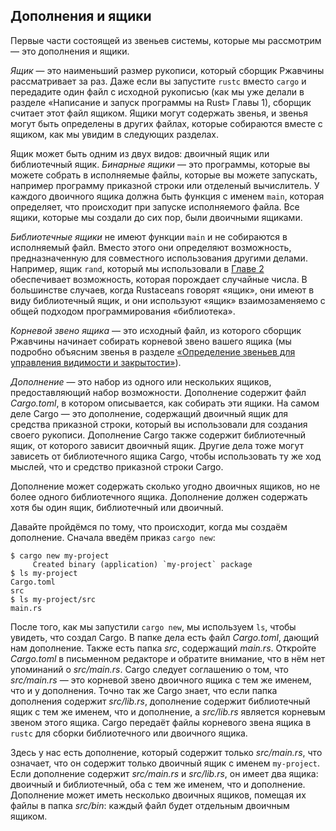 ## Дополнения и ящики

Первые части состоящей из звеньев системы, которые мы рассмотрим — это дополнения и ящики.

*Ящик* — это наименьший размер рукописи, который сборщик Ржавчины рассматривает за раз. Даже если вы запустите `rustc` вместо `cargo` и передадите один файл с исходной рукописью (как мы уже делали в разделе «Написание и запуск программы на Rust» Главы 1), сборщик считает этот файл ящиком. Ящики могут содержать звенья, и звенья могут быть определены в других файлах, которые собираются вместе с ящиком, как мы увидим в следующих разделах.

Ящик может быть одним из двух видов: двоичный ящик или библиотечный ящик. *Бинарные ящики* — это программы, которые вы можете собрать в исполняемые файлы, которые вы можете запускать, например программу приказной строки или отделеный вычислитель. У каждого двоичного ящика должна быть функция с именем `main`, которая определяет, что происходит при запуске исполняемого файла. Все ящики, которые мы создали до сих пор, были двоичными ящиками.

*Библиотечные ящики* не имеют функции `main` и не собираются в исполняемый файл. Вместо этого они определяют возможность, предназначенную для совместного использования другими делами. Например, ящик `rand`, который мы использовали в [Главе 2]<!-- ignore --> обеспечивает возможность, которая порождает случайные числа. В большинстве случаев, когда Rustaceans говорят «ящик», они имеют в виду библиотечный ящик, и они используют «ящик» взаимозаменяемо с общей подходом программирования «библиотека».

*Корневой звено ящика* — это исходный файл, из которого сборщик Ржавчины начинает собирать корневой звено вашего ящика (мы подробно объясним звенья в разделе [«Определение звеньев для управления видимости и закрытости»]<!-- ignore -->).

*Дополнение* — это набор из одного или нескольких ящиков, предоставляющий набор возможности. Дополнение содержит файл *Cargo.toml*, в котором описывается, как собирать эти ящики. На самом деле Cargo — это дополнение, содержащий двоичный ящик для средства приказной строки, который вы использовали для создания своего рукописи. Дополнение Cargo также содержит библиотечный ящик, от которого зависит двоичный ящик. Другие дела тоже могут зависеть от библиотечного ящика Cargo, чтобы использовать ту же ход мыслей, что и средство приказной строки Cargo.

Дополнение может содержать сколько угодно двоичных ящиков, но не более одного библиотечного ящика. Дополнение должен содержать хотя бы один ящик, библиотечный или двоичный.

Давайте пройдёмся по тому, что происходит, когда мы создаём дополнение. Сначала введём приказ `cargo new`:

```console
$ cargo new my-project
     Created binary (application) `my-project` package
$ ls my-project
Cargo.toml
src
$ ls my-project/src
main.rs
```

После того, как мы запустили `cargo new`, мы используем `ls`, чтобы увидеть, что создал Cargo. В папке дела есть файл *Cargo.toml*, дающий нам дополнение. Также есть папка *src*, содержащий *main.rs*. Откройте *Cargo.toml* в письменном редакторе и обратите внимание, что в нём нет упоминаний о *src/main.rs*. Cargo следует соглашению о том, что *src/main.rs* — это корневой звено двоичного ящика с тем же именем, что и у дополнения. Точно так же Cargo знает, что если папка дополнения содержит *src/lib.rs*, дополнение содержит библиотечный ящик с тем же именем, что и дополнение, а *src/lib.rs* является корневым звеном этого ящика. Cargo передаёт файлы корневого звена ящика в `rustc` для сборки библиотечного или двоичного ящика.

Здесь у нас есть дополнение, который содержит только *src/main.rs*, что означает, что он содержит только двоичный ящик с именем `my-project`. Если дополнение содержит *src/main.rs* и *src/lib.rs*, он имеет два ящика: двоичный и библиотечный, оба с тем же именем, что и дополнение. Дополнение может иметь несколько двоичных ящиков, помещая их файлы в папка *src/bin*: каждый файл будет отдельным двоичным ящиком.


[«Определение звеньев для управления видимости и закрытости»]: ch07-02-defining-modules-to-control-scope-and-privacy.html
[Главе 2]: ch02-00-guessing-game-tutorial.html#generating-a-random-number